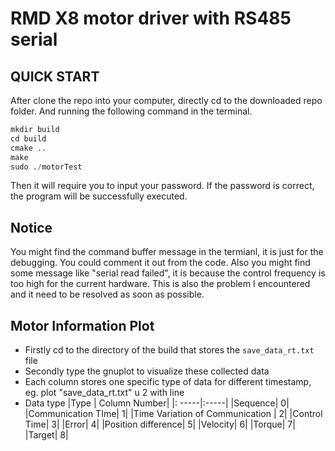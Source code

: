 # RMD X8 motor driver with RS485 serial
 
 ## **QUICK START**
 After clone the repo into your computer, directly cd to the downloaded repo folder. And running the following command in the terminal.
 ```python
 mkdir build
 cd build
 cmake ..
 make
 sudo ./motorTest
 ```
 Then it will require you to input your password. If the password is correct, the program will be successfully executed. 

 ## **Notice**
 You might find the command buffer message in the termianl, it is just for the debugging. You could comment it out from the code. Also you might find some message like "serial read failed", it is because the control frequency is too high for the current hardware. This is also the problem I encountered and it need to be resolved as soon as possible.

 ## **Motor Information Plot**
 - Firstly cd to the directory of the build that stores the `save_data_rt.txt` file
 - Secondly type the gnuplot to visualize these collected data
 - Each column stores one specific type of data for different timestamp, eg. plot "save_data_rt.txt" u 2 with line
 - Data type
    |Type | Column Number|
    |:   -----|:-----|
    |Sequence| 0|
    |Communication TIme| 1|
    |Time Variation of Communication | 2|
    |Control Time| 3|
    |Error| 4|
    |Position difference| 5|
    |Velocity| 6|
    |Torque| 7|
    |Target| 8|
    
